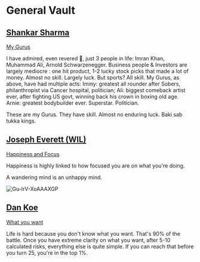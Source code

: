 # **General Vault**

## [Shankar Sharma](https://x.com/1shankarsharma)

[My Gurus](https://x.com/1shankarsharma/status/1943318848272261630)

I have admired, even revered 🙏, just 3 people in life: Imran Khan, Muhammad Ali, Arnold Schwarzenegger.
Business people & Investors are largely mediocre : one hit product, 1-2 lucky stock picks that made a lot of money. Almost no skill. Largely luck.
But sports? All skill.
My Gurus, as above, have had multiple acts: Immy: greatest all rounder after Sobers, philanthropist via Cancer hospital, politician; Ali: biggest comeback artist ever, after fighting US govt, winning back his crown in boxing old age.
Arnie: greatest bodybuilder ever. Superstar. Politician.

These are my Gurus. They have skill. Almost no enduring luck.
Baki sab tukka kings.

## [Joseph Everett (WIL)](https://x.com/JEverettLearned)

[Happiness and Focus](https://x.com/JEverettLearned/status/1940952313398808609)

Happiness is highly linked to how focused you are on what you're doing.

A wandering mind is an unhappy mind.

![Gu-lrV-XoAAAXGP](https://github.com/user-attachments/assets/dcdb0465-c836-4bba-8af6-6c746d11dfc2)


## [Dan Koe](https://x.com/thedankoe)
[What you want](https://x.com/thedankoe/status/1940098937521922213)

Life is hard because you don't know what you want. That's 90% of the battle. Once you have extreme clarity on what you want, after 5-10 calculated risks, everything else is quite simple. If you can reach that before you turn 25, you're in the top 1%.
